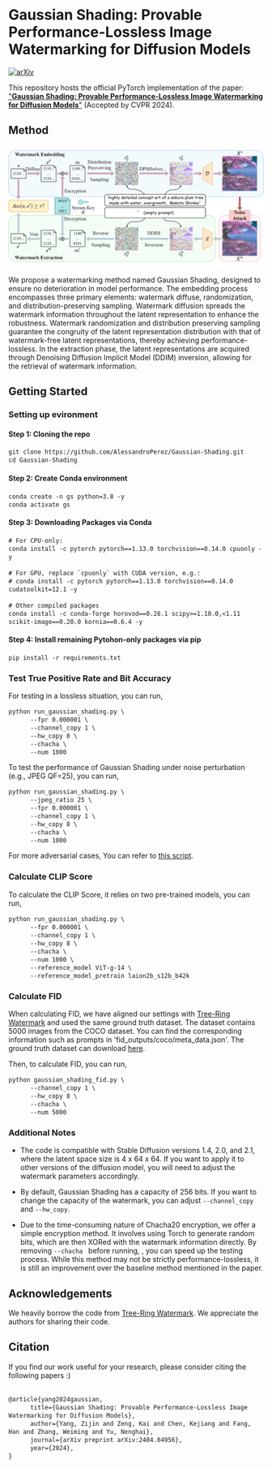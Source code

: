 # Gaussian Shading: Provable Performance-Lossless Image Watermarking for Diffusion Models

[![arXiv](https://img.shields.io/badge/arXiv-2404.04956-b31b1b.svg)](https://arxiv.org/abs/2404.04956)

This repository hosts the official PyTorch implementation of the paper: ["**Gaussian Shading: Provable Performance-Lossless Image Watermarking for Diffusion Models**"](https://arxiv.org/abs/2404.04956) (Accepted by CVPR 2024).


## Method

![method](fig/framework.png)

We propose a watermarking method named Gaussian Shading, designed to ensure no
deterioration in model performance. The embedding process encompasses three primary elements: watermark diffuse, randomization, and distribution-preserving sampling. Watermark diffusion spreads the watermark information throughout the latent representation to enhance the robustness. Watermark randomization and distribution preserving sampling guarantee the congruity of the latent representation distribution with that of watermark-free latent representations, thereby achieving performance-lossless. In the extraction phase, the latent representations are acquired through Denoising Diffusion Implicit Model (DDIM) inversion, allowing for the retrieval of watermark information. 


## Getting Started

### Setting up evironment

#### Step 1: Cloning the repo
```
git clone https://github.com/AlessandroPerez/Gaussian-Shading.git
cd Gaussian-Shading
```

#### Step 2: Create Conda environment
```
conda create -n gs python=3.8 -y
conda activate gs
```

#### Step 3: Downloading Packages via Conda
```
# For CPU-only:
conda install -c pytorch pytorch==1.13.0 torchvision==0.14.0 cpuonly -y

# For GPU, replace `cpuonly` with CUDA version, e.g.:
# conda install -c pytorch pytorch==1.13.0 torchvision==0.14.0 cudatoolkit=12.1 -y

# Other compiled packages
conda install -c conda-forge horovod==0.28.1 scipy>=1.10.0,<1.11 scikit-image==0.20.0 kornia==0.6.4 -y
```

#### Step 4: Install remaining Pytohon-only packages via pip
```
pip install -r requirements.txt
```

### Test True Positive Rate and Bit Accuracy

For testing in a lossless situation, you can run,
```
python run_gaussian_shading.py \
      --fpr 0.000001 \
      --channel_copy 1 \
      --hw_copy 8 \
      --chacha \
      --num 1000
```


To test the performance of Gaussian Shading under noise perturbation (e.g., JPEG QF=25), you can run, 
```
python run_gaussian_shading.py \
      --jpeg_ratio 25 \
      --fpr 0.000001 \
      --channel_copy 1 \
      --hw_copy 8 \
      --chacha \
      --num 1000
```
For more adversarial cases, You can refer to [this script](scripts/run.sh).

### Calculate CLIP Score

To calculate the CLIP Score, it relies on two pre-trained models, you can run,
```
python run_gaussian_shading.py \
      --fpr 0.000001 \
      --channel_copy 1 \
      --hw_copy 8 \
      --chacha \
      --num 1000 \
      --reference_model ViT-g-14 \
      --reference_model_pretrain laion2b_s12b_b42k 
```

### Calculate FID

When calculating  FID, we have aligned our settings with [Tree-Ring Watermark](https://github.com/YuxinWenRick/tree-ring-watermark) and used the same ground truth dataset. The dataset contains 5000 images from the COCO dataset. You can find the corresponding information such as prompts in 'fid_outputs/coco/meta_data.json'. 
The ground truth dataset can download [here](https://drive.google.com/drive/folders/1saWx-B3vJxzspJ-LaXSEn5Qjm8NIs3r0?usp=sharing).


Then, to calculate FID, you can run,
```
python gaussian_shading_fid.py \
      --channel_copy 1 \
      --hw_copy 8 \
      --chacha \
      --num 5000 
```


### Additional Notes
- The code is compatible with Stable Diffusion versions 1.4, 2.0, and 2.1, where the latent space size is 4 x 64 x 64. If you want to apply it to other versions of the diffusion model, you will need to adjust the watermark parameters accordingly.

- By default, Gaussian Shading has a capacity of 256 bits. If you want to change the capacity of the watermark, you can adjust `--channel_copy` and `--hw_copy`. 

- Due to the time-consuming nature of Chacha20 encryption, we offer a simple encryption method. It involves using Torch  to generate random bits, which are then XORed with the watermark information directly. By removing  `--chacha ` before running, , you can speed up the testing process. While this method may not be strictly performance-lossless, it is still an improvement over the baseline method mentioned in the paper.



## Acknowledgements
We heavily borrow the code from [Tree-Ring Watermark](https://github.com/YuxinWenRick/tree-ring-watermark). We appreciate the authors for sharing their code. 

## Citation
If you find our work useful for your research, please consider citing the following papers :)

```

@article{yang2024gaussian,
      title={Gaussian Shading: Provable Performance-Lossless Image Watermarking for Diffusion Models}, 
      author={Yang, Zijin and Zeng, Kai and Chen, Kejiang and Fang, Han and Zhang, Weiming and Yu, Nenghai},
      journal={arXiv preprint arXiv:2404.04956},
      year={2024},
}

```
